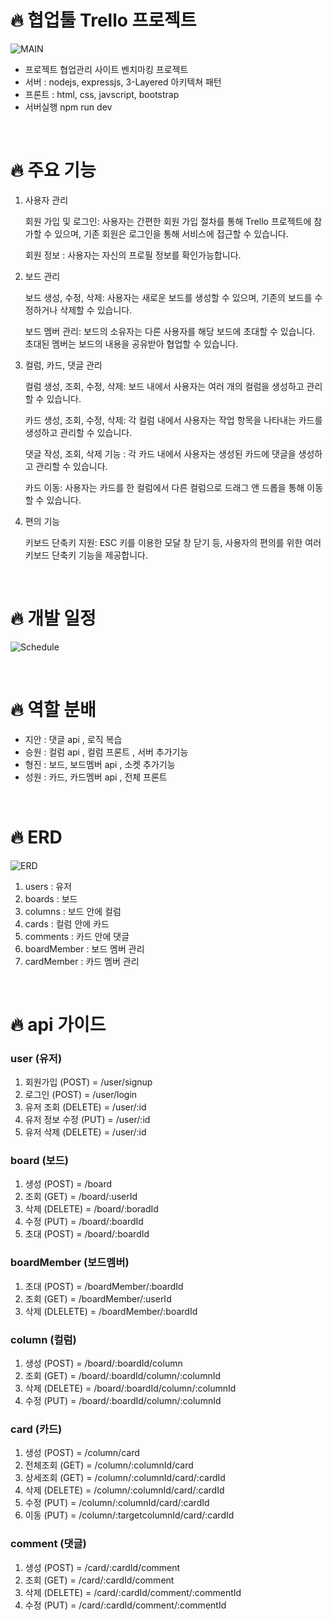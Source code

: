 # 🔥 협업툴 Trello 프로젝트

![MAIN](https://ifh.cc/g/fMZKly.png)

- 프로젝트 협업관리 사이트 <Trello> 벤치마킹 프로젝트
- 서버 : nodejs, expressjs, 3-Layered 아키텍쳐 패턴
- 프론트 : html, css, javscript, bootstrap
- 서버실행 npm run dev

<br>

# 🔥 주요 기능

1. 사용자 관리

   회원 가입 및 로그인: 사용자는 간편한 회원 가입 절차를 통해 Trello 프로젝트에 참가할 수 있으며, 기존 회원은 로그인을 통해 서비스에 접근할 수 있습니다.

   회원 정보 : 사용자는 자신의 프로필 정보를 확인가능합니다.

2. 보드 관리

   보드 생성, 수정, 삭제: 사용자는 새로운 보드를 생성할 수 있으며, 기존의 보드를 수정하거나 삭제할 수 있습니다.

   보드 멤버 관리: 보드의 소유자는 다른 사용자를 해당 보드에 초대할 수 있습니다. 초대된 멤버는 보드의 내용을 공유받아 협업할 수 있습니다.

3. 컬럼, 카드, 댓글 관리

   컬럼 생성, 조회, 수정, 삭제: 보드 내에서 사용자는 여러 개의 컬럼을 생성하고 관리할 수 있습니다.

   카드 생성, 조회, 수정, 삭제: 각 컬럼 내에서 사용자는 작업 항목을 나타내는 카드를 생성하고 관리할 수 있습니다.

   댓글 작성, 조회, 삭제 기능 : 각 카드 내에서 사용자는 생성된 카드에 댓글을 생성하고 관리할 수 있습니다.

   카드 이동: 사용자는 카드를 한 컬럼에서 다른 컬럼으로 드래그 앤 드롭을 통해 이동할 수 있습니다.

4. 편의 기능

   키보드 단축키 지원: ESC 키를 이용한 모달 창 닫기 등, 사용자의 편의를 위한 여러 키보드 단축키 기능을 제공합니다.

<br>

# 🔥 개발 일정

![Schedule](https://ifh.cc/g/SYyGVM.png)

<br>

# 🔥 역할 분배

- 지안 : 댓글 api , 로직 복습
- 승원 : 컬럼 api , 컬럼 프론트 , 서버 추가기능
- 형진 : 보드, 보드멤버 api , 소켓 추가기능
- 성원 : 카드, 카드멤버 api , 전체 프론트

<br>

# 🔥 ERD

![ERD](https://ifh.cc/g/Cx5519.jpg)

1. users : 유저
2. boards : 보드
3. columns : 보드 안에 컬럼
4. cards : 컬럼 안에 카드
5. comments : 카드 안에 댓글
6. boardMember : 보드 멤버 관리
7. cardMember : 카드 멤버 관리

<br>

# 🔥 api 가이드

### user (유저)

1. 회원가입 (POST) = /user/signup
2. 로그인 (POST) = /user/login
3. 유저 조회 (DELETE) = /user/:id
4. 유저 정보 수정 (PUT) = /user/:id
5. 유저 삭제 (DELETE) = /user/:id

### board (보드)

1. 생성 (POST) = /board
2. 조회 (GET) = /board/:userId
3. 삭제 (DELETE) = /board/:boradId
4. 수정 (PUT) = /board/:boardId
5. 초대 (POST) = /board/:boardId

### boardMember (보드멤버)

1. 초대 (POST) = /boardMember/:boardId
2. 조회 (GET) = /boardMember/:userId
3. 삭제 (DLELETE) = /boardMember/:boardId

### column (컬럼)

1. 생성 (POST) = /board/:boardId/column
2. 조회 (GET) = /board/:boardId/column/:columnId
3. 삭제 (DELETE) = /board/:boardId/column/:columnId
4. 수정 (PUT) = /board/:boardId/column/:columnId

### card (카드)

1. 생성 (POST) = /column/card
2. 전체조회 (GET) = /column/:columnId/card
3. 상세조회 (GET) = /column/:columnId/card/:cardId
4. 삭제 (DELETE) = /column/:columnId/card/:cardId
5. 수정 (PUT) = /column/:columnId/card/:cardId
6. 이동 (PUT) = /column/:targetcolumnId/card/:cardId

### comment (댓글)

1. 생성 (POST) = /card/:cardId/comment
2. 조회 (GET) = /card/:cardId/comment
3. 삭제 (DELETE) = /card/:cardId/comment/:commentId
4. 수정 (PUT) = /card/:cardId/comment/:commentId

